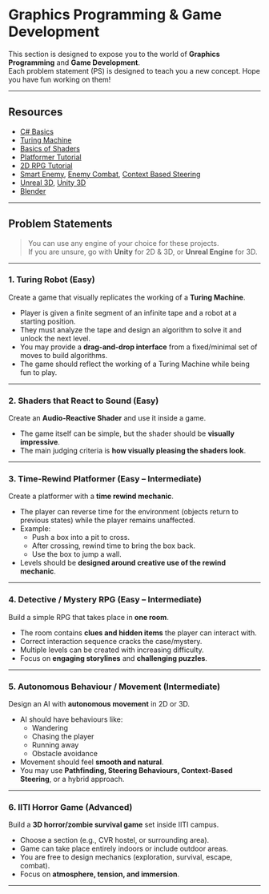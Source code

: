 # Graphics Programming & Game Development

This section is designed to expose you to the world of **Graphics Programming** and **Game Development**.  
Each problem statement (PS) is designed to teach you a new concept. Hope you have fun working on them!

---

## Resources

- [C# Basics](https://youtube.com/playlist?list=PLzDRvYVwl53t2GGC4rV_AmH7vSvSqjVmz&si=dGMgbAWolPAi3hJh)  
- [Turing Machine](https://youtu.be/dNRDvLACg5Q?si=whXVWTkU3fGNY_DI)  
- [Basics of Shaders](https://youtube.com/playlist?list=PLS6sInD7ThM3giqACaYCBtIhkMNucqmna&si=Tv-GnAZbrSviC5Z9)  
- [Platformer Tutorial](https://youtube.com/playlist?list=PLgOEwFbvGm5o8hayFB6skAfa8Z-mw4dPV&si=3p3PQ3q2WnMVepfy)  
- [2D RPG Tutorial](https://youtube.com/playlist?list=PLvdaHZw6zzmt94YFtnfzTLtgkyZlNh9go&si=Pt0gN2GBg7nhrLh0)  
- [Smart Enemy](https://youtu.be/wC9iu7cuQjI?si=Ip7T0uhxZI_7BBY2), [Enemy Combat](https://youtu.be/6BrZryMz-ac?si=dQL_lCMNmxkeNgQP), [Context Based Steering](https://youtu.be/tIfC00BE6z8?si=TmP7W2EHL6rx8E2H)  
- [Unreal 3D](https://youtu.be/YSuIbcIwp9w?si=b_yq6M3aLrmDEz0N), [Unity 3D](https://youtube.com/playlist?list=PLtLToKUhgzwm1rZnTeWSRAyx9tl8VbGUE&si=65adWfF6ssQBAs26)  
- [Blender](https://youtu.be/B0J27sf9N1Y?si=2ZaTNJX4mc6bE6YJ)  

---

## Problem Statements

> You can use any engine of your choice for these projects.  
> If you are unsure, go with **Unity** for 2D & 3D, or **Unreal Engine** for 3D.

---

### 1. Turing Robot (Easy)
Create a game that visually replicates the working of a **Turing Machine**.  
- Player is given a finite segment of an infinite tape and a robot at a starting position.  
- They must analyze the tape and design an algorithm to solve it and unlock the next level.  
- You may provide a **drag-and-drop interface** from a fixed/minimal set of moves to build algorithms. 
- The game should reflect the working of a Turing Machine while being fun to play.  

---

### 2. Shaders that React to Sound (Easy)
Create an **Audio-Reactive Shader** and use it inside a game.  
- The game itself can be simple, but the shader should be **visually impressive**.  
- The main judging criteria is **how visually pleasing the shaders look**.  

---

### 3. Time-Rewind Platformer (Easy – Intermediate)
Create a platformer with a **time rewind mechanic**.  
- The player can reverse time for the environment (objects return to previous states) while the player remains unaffected.  
- Example:  
  - Push a box into a pit to cross.  
  - After crossing, rewind time to bring the box back.  
  - Use the box to jump a wall.  
- Levels should be **designed around creative use of the rewind mechanic**.  


---

### 4. Detective / Mystery RPG (Easy – Intermediate)
Build a simple RPG that takes place in **one room**.  
- The room contains **clues and hidden items** the player can interact with.  
- Correct interaction sequence cracks the case/mystery.  
- Multiple levels can be created with increasing difficulty.  
- Focus on **engaging storylines** and **challenging puzzles**.

---

### 5. Autonomous Behaviour / Movement (Intermediate)
Design an AI with **autonomous movement** in 2D or 3D.  
- AI should have behaviours like:  
  - Wandering  
  - Chasing the player  
  - Running away  
  - Obstacle avoidance  
- Movement should feel **smooth and natural**.  
- You may use **Pathfinding, Steering Behaviours, Context-Based Steering**, or a hybrid approach.  

---

### 6. IITI Horror Game (Advanced)
Build a **3D horror/zombie survival game** set inside IITI campus.  
- Choose a section (e.g., CVR hostel, or surrounding area).  
- Game can take place entirely indoors or include outdoor areas.  
- You are free to design mechanics (exploration, survival, escape, combat).  
- Focus on **atmosphere, tension, and immersion**.  

---
